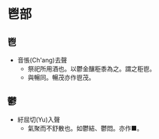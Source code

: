 # 鬯部

## 鬯

- 音悵(Ch'ang)去聲
    - 祭祀所用酒也。以鬱金釀秬黍為之。謂之秬鬯。
    - 與暢同。暢茂亦作鬯茂。

## 鬱

- 紆屈切(Yu)入聲
    - 氣聚而不舒散也。如鬱結、鬱悶。亦作■。

